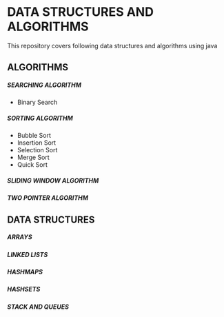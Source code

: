 # DATA STRUCTURES AND ALGORITHMS
This repository covers following data structures and algorithms using java 

## ALGORITHMS
##### SEARCHING ALGORITHM
* Binary Search
  
##### SORTING ALGORITHM
* Bubble Sort
* Insertion Sort
* Selection Sort
* Merge Sort
* Quick Sort

##### SLIDING WINDOW ALGORITHM
##### TWO POINTER ALGORITHM

## DATA STRUCTURES

##### ARRAYS
##### LINKED LISTS
##### HASHMAPS
##### HASHSETS
##### STACK AND QUEUES

